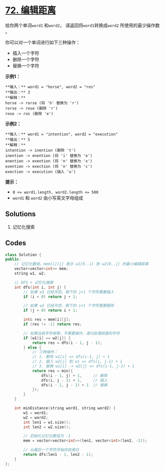 # [72. 编辑距离](https://leetcode.cn/problems/edit-distance/description/?envType=study-plan-v2&envId=top-100-liked)

给你两个单词`word1` 和`word2`， 请返回将`word1`转换成`word2` 所使用的最少操作数 。

你可以对一个单词进行如下三种操作：

- 插入一个字符
- 删除一个字符
- 替换一个字符

**示例1：** 

```
**输入：** word1 = "horse", word2 = "ros"
**输出：** 3
**解释：** 
horse -> rorse (将 'h' 替换为 'r')
rorse -> rose (删除 'r')
rose -> ros (删除 'e')
```

**示例2：** 

```
**输入：** word1 = "intention", word2 = "execution"
**输出：** 5
**解释：** 
intention -> inention (删除 't')
inention -> enention (将 'i' 替换为 'e')
enention -> exention (将 'n' 替换为 'x')
exention -> exection (将 'n' 替换为 'c')
exection -> execution (插入 'u')
```

**提示：** 

- `0 <= word1.length, word2.length <= 500`
- `word1` 和 `word2` 由小写英文字母组成

## Solutions

1. 记忆化搜索

## Codes

```c++
class Solution {
public:
    // 记忆化数组，mem[i][j] 表示 w1[0..i] 到 w2[0..j] 的最小编辑距离
    vector<vector<int>> mem;
    string w1, w2;

    // DFS + 记忆化搜索
    int dfs(int i, int j) {
        // 如果 w1 已经为空，剩下的 j+1 个字符需要插入
        if (i < 0) return j + 1;

        // 如果 w2 已经为空，剩下的 i+1 个字符需要删除
        if (j < 0) return i + 1;

        int& res = mem[i][j];
        if (res != -1) return res;

        // 如果当前字符相等，不需要操作，递归处理前面的字符
        if (w1[i] == w2[j]) {
            return res = dfs(i - 1, j - 1);
        } else {
            // 三种操作：
            // 1. 删除 w1[i] => dfs(i-1, j) + 1
            // 2. 插入 w2[j] 到 w1 => dfs(i, j-1) + 1
            // 3. 替换 w1[i] -> w2[j] => dfs(i-1, j-1) + 1
            return res = min({
                dfs(i - 1, j) + 1,     // 删除
                dfs(i, j - 1) + 1,     // 插入
                dfs(i - 1, j - 1) + 1  // 替换
            });
        }
    }

    int minDistance(string word1, string word2) {
        w1 = word1;
        w2 = word2;
        int len1 = w1.size();
        int len2 = w2.size();

        // 初始化记忆化数组为 -1
        mem = vector<vector<int>>(len1, vector<int>(len2, -1));

        // 从最后一个字符开始向前递归
        return dfs(len1 - 1, len2 - 1);
    }
};

```

